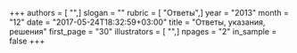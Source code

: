 +++
authors = [ "",]
slogan = ""
rubric = [ "Ответы",]
year = "2013"
month = "12"
date = "2017-05-24T18:32:59+03:00"
title = "Ответы, указания, решения"
first_page = "30"
illustrators = [ "",]
npages = "2"
in_sample = false
+++
